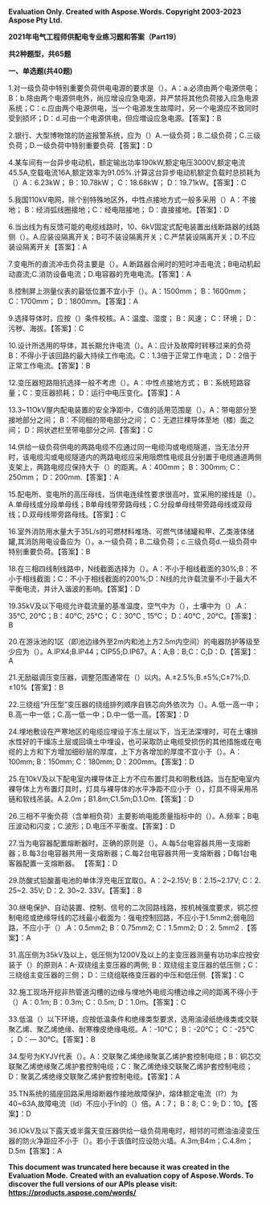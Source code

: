 ﻿**Evaluation Only. Created with Aspose.Words. Copyright 2003-2023 Aspose Pty Ltd.**

**2021年电气工程师供配电专业练习题和答案（Part19）**

**共2种题型，共65题**

**一、单选题(共40题)**

1\.对一级负荷中特别重要负荷供电电源的要求是（）。A：a.必须由两个电源供电；B：b.除由两个电源供电外，尚应增设应急电源，并严禁将其他负荷接入应急电源系统；C：c.应由两个电源供电，当一个电源发生故障时，另一个电源应不致同时受到损坏；D：d.可由一个电源供电，但应増设应急电源。【答案】：B

2\.银行、大型博物馆的防盗报警系统，应为（）A.一级负荷；B.二级负荷；C.三级负荷；D.一级负荷中特别重要负荷.【答案】：D

4\.某车间有一台异步电动机，额定输出功率190kW,额定电压3000V,额定电流45.5A,空载电流16A,额定效率为91.05%.计算这台异步电动机额定负载时总损耗为（）A：6.23kW； B：10.78kW； C：18.68kW； D：19.71kW。【答案】：C

5\.我国110kV电网，除个别特殊地区外，中性点接地方式一般多采用（）A：不接地； B：经消弧线圈接地；C：经电阻接地； D：直接接地。【答案】：D

6\.当出线为有反馈可能的电缆线路时，10、6kV固定式配电装置出线断路器的线路侧（）。A.应装设隔离开关；B可不装设隔离开关；C.严禁装设隔离开关；D.不应装设隔离开关【答案】：A

7\.变电所的直流冲击负荷主要是（）。A.断路器合闸时的短时冲击电流；B电动机起动直流;C.消防设备电流；D.电容器的充电电流。【答案】：A

8\.控制屏上测量仪表的最低位置不宜小于（）。A：1500mm； B：1600mm； C：1700mm； D：1800mm。【答案】：A

9\.选择导体时，应按（）条件校核。A：温度、湿度； B：风速； C：环境； D：污秽、海拔。【答案】：C

10\.设计所选用的导体，其长期允许电流（）。A：应计及故障时转移过来的负荷 B：不得小于该回路的最大持续工作电流。C：1.3倍于正常工作电流； D：2倍于正常工作电流。【答案】：B

12\.变压器短路阻抗选择一般不考虑（）。A：中性点接地方式； B：系统短路容量；C：变压器损耗； D：运行中电压变化。【答案】：A

13\.3~11OkV屋内配电装置的安全净距中，C值的适用范围是（）。A：带电部分至接地部分之间； B：不同相的带电部分之间； C：无遮拦棵导体至地（楼）面之间； D：网状遮栏至带电部分之间.【答案】：C

14\.供给一级负荷供电的两路电缆不应通过同一电缆沟或电缆隧道，当无法分开时，该电缆沟或电缆隧道内的两路电缆应采用阻燃性电缆且分别置于电缆通道两侧支架上，两路电缆应保持大于（）的距离。A：400mm； B：300mm; C：250mm； D：200mm.【答案】：A

15\.配电所、变电所的高压母线，当供电连续性要求很高吋，宜采用的接线是（）。A.单母线或分段单母线；B单母线带旁路母线；C.分段单母线带旁路母线或双母线；D.双母线带旁路母线。【答案】：C

16\.室外消防用水量大于35L/s的可燃材料堆场、可燃气体储罐和甲、乙类液体储罐,其消防用电设备应为（）。a.一级负荷；B.二级负荷；c.三级负荷d.一级负荷中特别重要负荷。【答案】：B

18\.在三相四线制线路中，N线截面选择为（）。A：不小于相线截面的30%;B：不小于相线截面；C：不小于相线截面的200%;D：N线的允许载流量不小于最大不平衡电流，并计入谐波的影响。【答案】：D

19\.35kV及以下电缆允许载流量的基准温度，空气中为（），土壤中为（）.A：35℃, 20℃；B：40℃, 25℃； C：30℃ , 15℃； D：40℃ , 20℃。【答案】：B

20\.在游泳池的1区（即池边缘外至2m内和池上方2.5m内空间）的电器防护等级至少应为（）。A.IPX4;B.IP44；CIP55;D.IP67。A：A;B：B;C：C;D：D.【答案】：A

21\.无励磁调压变压器，调整范围通常在（）以内。A.±2.5%;B.±5%;C±7%;D.±10%【答案】：B

22\.三绕组“升压型”变压器的绕组排列顺序自铁芯向外依次为（）。A.低一高一中；B.高一中一低；C.高一低一中；D.中一低一高。【答案】：D

24\.埋地敷设在严寒地区的电缆应埋设于冻土层以下，当无法深埋时，可在土壤排水性好的干燥冻土层或回填土中埋设，也可采取防止电缆受损伤的其他措施或在电缆的上方和下方增加细砂层的厚度，上下方各增加的厚度不宜小于（）。A：100mm; B：150mm; C：180mm; D：200mm。【答案】：D

25\.在10kV及以下配电室内裸导体正上方不应布置灯具和明敷线路。当在配电室内裸导体上方布置灯具时，灯具与裸导体的水平净距不应小于（），灯具不得采用吊链和软线吊装。A.2.0m；B1.8m;C1.5m;D.1.Om.【答案】：D

26\.三相不平衡负荷（含单相负荷）主要影响电能质量指标中的（）。A.频率；B电压波动和闪变；C.波形；D.电压不平衡度。【答案】：D

27\.当为电容器配置熔断器时，正确的原则是（）。A.每5台电容器共用一支熔断器；B.每3台电容器共用一支熔断器；C.每2台电容器共用一支熔断器；D每1台电客器配置一支熔断器。
【答案】：D

29\.防酸式铅酸蓄电池的单体浮充电压宜取()。A：2~2.15V; B：2.15~2.17V; C：2. 25~2. 35V; D：2. 30~2. 33V。【答案】：B

30\.继电保护、自动装置、控制、信号的二次回路线路，按机械强度要求，铜芯控制电缆或绝缘导线的芯线最小截面为：强电控制回路，不应小于1.5mm2;弱电回路，不应小于（）.A：0.5mm2; B：0.75mm2; C：1.5mm2; D：2. 5mm2 .【答案】：A

31\.高压侧为35kV及以上，低压侧为1200V及以上的主变压器测量有功功率应按安装于（）的原则A：A-双绕组主变压器的两側; B：双绕组主变压器的低压侧；C：三绕组主变压器的三侧； D：三绕组联络变压器的中压和低压侧.【答案】：C

32\.施工现场开挖非热管道沟槽的边缘与埋地外电缆沟槽边缘之间的距离不得小于（）A：0.1m; B：0.3m; C：0.5m; D：1.0m。【答案】：C

33\.低温（）以下环境，应按低温条件和绝缘类型要求，选用油浸纸绝缘类或交联聚乙烯、聚乙烯绝缘、耐寒橡皮绝缘电缆。A：-10℃； B：-20℃； C：-25℃ ； D：— 30℃。【答案】：B

34\.型号为KYJV代表（）。A：交联聚乙烯绝缘聚氯乙烯护套控制电缆；B：铜芯交联聚乙烯绝缘聚乙烯护套控制电缆；C：聚乙烯绝缘交联聚乙烯护套控制电缆；D：聚氯乙烯绝缘交联聚乙烯护套控制电缆。【答案】：A

35\.TN系统的插座回路采用熔断器作接地故障保护，熔体额定电流（I?）为40~63A,故障电流（Id）不应小于In的（）倍。A：7； B：8; C：9; D：10。【答案】：D

36\.lOkV及以下露天或半露天变压器供给一级负荷用电时，相邻的可燃油油浸变压器的防火净距应不小于（）。若小于该值时应设防火墙。A.3m;B4m；C.4.8m；D.5m【答案】：A

**This document was truncated here because it was created in the Evaluation Mode.**
**Created with an evaluation copy of Aspose.Words. To discover the full versions of our APIs please visit: https://products.aspose.com/words/**

